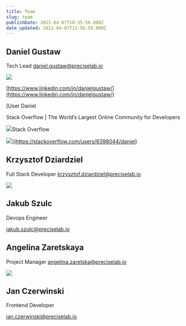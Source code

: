 ```yaml
---
title: Team
slug: team
publishDate: 2021-04-07T10:35:56.000Z
date_updated: 2021-04-07T12:56:59.000Z
---
```


## Daniel Gustaw

Tech Lead
[daniel.gustaw@preciselab.io](mailto:daniel.gustaw@preciselab.io)

![](__GHOST_URL__/content/images/2021/04/1608291457588.jpeg)

[https://www.linkedin.com/in/danielgustaw/](https://www.linkedin.com/in/danielgustaw/)

[User Daniel

Stack Overflow | The World’s Largest Online Community for Developers

![](https://cdn.sstatic.net/Sites/stackoverflow/Img/apple-touch-icon.png?v&#x3D;c78bd457575a)Stack Overflow

![](https://cdn.sstatic.net/Sites/stackoverflow/Img/apple-touch-icon@2.png?v&#x3D;73d79a89bded)](https://stackoverflow.com/users/6398044/daniel)

## Krzysztof Dziardziel

Full Stack Developer
[krzysztof.dziardziel@preciselab.io](mailto:krzysztof.dziardziel@preciselab.io)

![](__GHOST_URL__/content/images/2021/04/Krzysztof-Dziardziel---Profile-photo-1.jpg)

## Jakub Szulc

Devops Engineer

jakub.szulc@preciselab.io

## Angelina Zaretskaya

Project Manager
[angelina.zaretska@preciselab.io](mailto:angelina.zaretska@preciselab.io)

![](__GHOST_URL__/content/images/2021/04/BF94162D-53D8-4F03-BF07-81653D0DF7FE_1_201_a.jpeg)

## Jan Czerwinski

Frontend Developer

jan.czerwinski@preciselab.io
